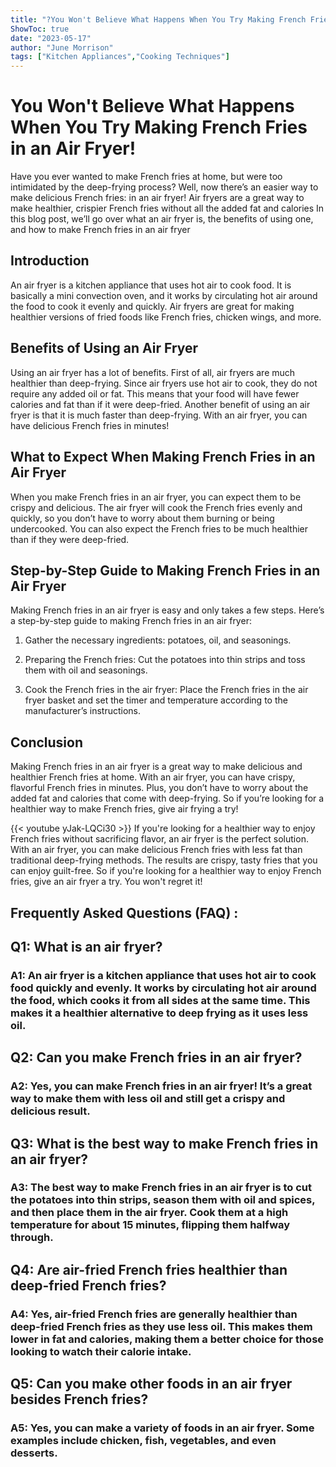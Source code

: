 ```yaml
---
title: "?You Won't Believe What Happens When You Try Making French Fries in an Air Fryer!"
ShowToc: true 
date: "2023-05-17"
author: "June Morrison" 
tags: ["Kitchen Appliances","Cooking Techniques"]
---
```

# You Won't Believe What Happens When You Try Making French Fries in an Air Fryer!

Have you ever wanted to make French fries at home, but were too intimidated by the deep-frying process? Well, now there’s an easier way to make delicious French fries: in an air fryer! Air fryers are a great way to make healthier, crispier French fries without all the added fat and calories In this blog post, we’ll go over what an air fryer is, the benefits of using one, and how to make French fries in an air fryer 

## Introduction

An air fryer is a kitchen appliance that uses hot air to cook food. It is basically a mini convection oven, and it works by circulating hot air around the food to cook it evenly and quickly. Air fryers are great for making healthier versions of fried foods like French fries, chicken wings, and more.

## Benefits of Using an Air Fryer

Using an air fryer has a lot of benefits. First of all, air fryers are much healthier than deep-frying. Since air fryers use hot air to cook, they do not require any added oil or fat. This means that your food will have fewer calories and fat than if it were deep-fried. Another benefit of using an air fryer is that it is much faster than deep-frying. With an air fryer, you can have delicious French fries in minutes!

## What to Expect When Making French Fries in an Air Fryer

When you make French fries in an air fryer, you can expect them to be crispy and delicious. The air fryer will cook the French fries evenly and quickly, so you don’t have to worry about them burning or being undercooked. You can also expect the French fries to be much healthier than if they were deep-fried.

## Step-by-Step Guide to Making French Fries in an Air Fryer

Making French fries in an air fryer is easy and only takes a few steps. Here’s a step-by-step guide to making French fries in an air fryer:

1. Gather the necessary ingredients: potatoes, oil, and seasonings.

2. Preparing the French fries: Cut the potatoes into thin strips and toss them with oil and seasonings.

3. Cook the French fries in the air fryer: Place the French fries in the air fryer basket and set the timer and temperature according to the manufacturer’s instructions.

## Conclusion

Making French fries in an air fryer is a great way to make delicious and healthier French fries at home. With an air fryer, you can have crispy, flavorful French fries in minutes. Plus, you don’t have to worry about the added fat and calories that come with deep-frying. So if you’re looking for a healthier way to make French fries, give air frying a try!

{{< youtube yJak-LQCi30 >}} 
If you're looking for a healthier way to enjoy French fries without sacrificing flavor, an air fryer is the perfect solution. With an air fryer, you can make delicious French fries with less fat than traditional deep-frying methods. The results are crispy, tasty fries that you can enjoy guilt-free. So if you're looking for a healthier way to enjoy French fries, give an air fryer a try. You won't regret it!

## Frequently Asked Questions (FAQ) :
<h2>Q1: What is an air fryer?</h2>

<h3>A1: An air fryer is a kitchen appliance that uses hot air to cook food quickly and evenly. It works by circulating hot air around the food, which cooks it from all sides at the same time. This makes it a healthier alternative to deep frying as it uses less oil. </h3>

<h2>Q2: Can you make French fries in an air fryer?</h2>

<h3>A2: Yes, you can make French fries in an air fryer! It’s a great way to make them with less oil and still get a crispy and delicious result. </h3>

<h2>Q3: What is the best way to make French fries in an air fryer?</h2>

<h3>A3: The best way to make French fries in an air fryer is to cut the potatoes into thin strips, season them with oil and spices, and then place them in the air fryer. Cook them at a high temperature for about 15 minutes, flipping them halfway through. </h3>

<h2>Q4: Are air-fried French fries healthier than deep-fried French fries?</h2>

<h3>A4: Yes, air-fried French fries are generally healthier than deep-fried French fries as they use less oil. This makes them lower in fat and calories, making them a better choice for those looking to watch their calorie intake. </h3>

<h2>Q5: Can you make other foods in an air fryer besides French fries?</h2>

<h3>A5: Yes, you can make a variety of foods in an air fryer. Some examples include chicken, fish, vegetables, and even desserts. </h3>



